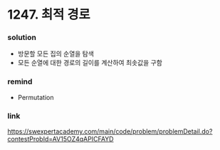# 1247. 최적 경로

### solution
* 방문할 모든 집의 순열을 탐색
* 모든 순열에 대한 경로의 길이를 계산하여 최솟값을 구함

### remind
* Permutation

### link
https://swexpertacademy.com/main/code/problem/problemDetail.do?contestProbId=AV15OZ4qAPICFAYD